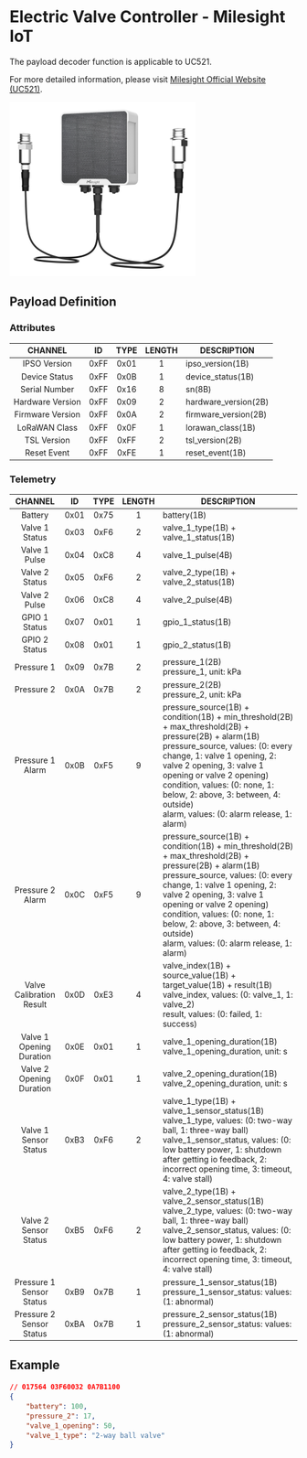 # Electric Valve Controller - Milesight IoT

The payload decoder function is applicable to UC521.

For more detailed information, please visit [Milesight Official Website (UC521)](https://www.milesight.cn/lorawan/controller/uc521/).

![UC521](UC521.png)

## Payload Definition

### Attributes

|     CHANNEL      |  ID  | TYPE | LENGTH | DESCRIPTION          |
| :--------------: | :--: | :--: | :----: | -------------------- |
|   IPSO Version   | 0xFF | 0x01 |   1    | ipso_version(1B)     |
|  Device Status   | 0xFF | 0x0B |   1    | device_status(1B)    |
|  Serial Number   | 0xFF | 0x16 |   8    | sn(8B)               |
| Hardware Version | 0xFF | 0x09 |   2    | hardware_version(2B) |
| Firmware Version | 0xFF | 0x0A |   2    | firmware_version(2B) |
|  LoRaWAN Class   | 0xFF | 0x0F |   1    | lorawan_class(1B)    |
|   TSL Version    | 0xFF | 0xFF |   2    | tsl_version(2B)      |
|   Reset Event    | 0xFF | 0xFE |   1    | reset_event(1B)      |

### Telemetry

|         CHANNEL          |  ID  | TYPE | LENGTH | DESCRIPTION                                                                                                                                                                                                                                                                                                                                                          |
| :----------------------: | :--: | :--: | :----: | -------------------------------------------------------------------------------------------------------------------------------------------------------------------------------------------------------------------------------------------------------------------------------------------------------------------------------------------------------------------- |
|         Battery          | 0x01 | 0x75 |   1    | battery(1B)                                                                                                                                                                                                                                                                                                                                                          |
|      Valve 1 Status      | 0x03 | 0xF6 |   2    | valve_1_type(1B) + valve_1_status(1B)                                                                                                                                                                                                                                                                                                                                |
|      Valve 1 Pulse       | 0x04 | 0xC8 |   4    | valve_1_pulse(4B)                                                                                                                                                                                                                                                                                                                                                    |
|      Valve 2 Status      | 0x05 | 0xF6 |   2    | valve_2_type(1B) + valve_2_status(1B)                                                                                                                                                                                                                                                                                                                                |
|      Valve 2 Pulse       | 0x06 | 0xC8 |   4    | valve_2_pulse(4B)                                                                                                                                                                                                                                                                                                                                                    |
|      GPIO 1 Status       | 0x07 | 0x01 |   1    | gpio_1_status(1B)                                                                                                                                                                                                                                                                                                                                                    |
|      GPIO 2 Status       | 0x08 | 0x01 |   1    | gpio_2_status(1B)                                                                                                                                                                                                                                                                                                                                                    |
|        Pressure 1        | 0x09 | 0x7B |   2    | pressure_1(2B)<br />pressure_1, unit: kPa                                                                                                                                                                                                                                                                                                                            |
|        Pressure 2        | 0x0A | 0x7B |   2    | pressure_2(2B)<br />pressure_2, unit: kPa                                                                                                                                                                                                                                                                                                                            |
|     Pressure 1 Alarm     | 0x0B | 0xF5 |   9    | pressure_source(1B) + condition(1B) + min_threshold(2B) + max_threshold(2B) + pressure(2B) + alarm(1B)<br />pressure_source, values: (0: every change, 1: valve 1 opening, 2: valve 2 opening, 3: valve 1 opening or valve 2 opening)<br />condition, values: (0: none, 1: below, 2: above, 3: between, 4: outside)<br />alarm, values: (0: alarm release, 1: alarm) |
|     Pressure 2 Alarm     | 0x0C | 0xF5 |   9    | pressure_source(1B) + condition(1B) + min_threshold(2B) + max_threshold(2B) + pressure(2B) + alarm(1B)<br />pressure_source, values: (0: every change, 1: valve 1 opening, 2: valve 2 opening, 3: valve 1 opening or valve 2 opening)<br />condition, values: (0: none, 1: below, 2: above, 3: between, 4: outside)<br />alarm, values: (0: alarm release, 1: alarm) |
| Valve Calibration Result | 0x0D | 0xE3 |   4    | valve_index(1B) + source_value(1B) + target_value(1B) + result(1B)<br />valve_index, values: (0: valve_1, 1: valve_2)<br />result, values: (0: failed, 1: success)                                                                                                                                                                                                   |
| Valve 1 Opening Duration | 0x0E | 0x01 |   1    | valve_1_opening_duration(1B)<br />valve_1_opening_duration, unit: s                                                                                                                                                                                                                                                                                                  |
| Valve 2 Opening Duration | 0x0F | 0x01 |   1    | valve_2_opening_duration(1B)<br />valve_2_opening_duration, unit: s                                                                                                                                                                                                                                                                                                  |
|  Valve 1 Sensor Status   | 0xB3 | 0xF6 |   2    | valve_1_type(1B) + valve_1_sensor_status(1B)<br />valve_1_type, values: (0: two-way ball, 1: three-way ball)<br />valve_1_sensor_status, values: (0: low battery power, 1: shutdown after getting io feedback, 2: incorrect opening time, 3: timeout, 4: valve stall)                                                                                                |
|  Valve 2 Sensor Status   | 0xB5 | 0xF6 |   2    | valve_2_type(1B) + valve_2_sensor_status(1B)<br />valve_2_type, values: (0: two-way ball, 1: three-way ball)<br />valve_2_sensor_status, values: (0: low battery power, 1: shutdown after getting io feedback, 2: incorrect opening time, 3: timeout, 4: valve stall)                                                                                                |
| Pressure 1 Sensor Status | 0xB9 | 0x7B |   1    | pressure_1_sensor_status(1B)<br />pressure_1_sensor_status: values: (1: abnormal)                                                                                                                                                                                                                                                                                    |
| Pressure 2 Sensor Status | 0xBA | 0x7B |   1    | pressure_2_sensor_status(1B)<br />pressure_2_sensor_status: values: (1: abnormal)                                                                                                                                                                                                                                                                                    |

## Example

```json
// 017564 03F60032 0A7B1100
{
    "battery": 100,
    "pressure_2": 17,
    "valve_1_opening": 50,
    "valve_1_type": "2-way ball valve"
}
```

